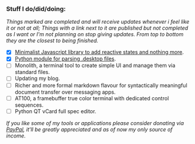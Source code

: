 ### Stuff I do/did/doing:

_Things marked are completed and will receive updates whenever i feel like it or not at all; Things with a link next to it are published but not completed as I want or I'm not planning on stop giving updates. From top to bottom they are the closest to being finished._

- [x] [Minimalist Javascript library to add reactive states and nothing more](https://github.com/gabriele-vargiu/reactfulness).
- [x] [Python module for parsing .desktop files](https://github.com/gabriele-vargiu/parsed).
- [ ] Monolith, a terminal tool to create simple UI and manage them via standard files.
- [ ] Updating my blog.
- [ ] Richer and more formal markdown flavour for syntactically meaningful document transfer over messaging apps.
- [ ] AT100, a framebuffer true color terminal with dedicated control sequences.
- [ ] Python QT vCard full spec editor.

_If you like some of my tools or applications please consider donating via [PayPal](https://paypal.me/vargiu), it'll be greatly appreciated and as of now my only source of income._
